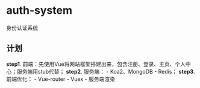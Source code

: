 # auth-system
身份认证系统

## 计划

**step1**. 前端：先使用Vue将网站框架搭建出来，包含注册、登录、主页、个人中心；服务端用stub代替；
**step2**. 服务端：
    - Koa2、MongoDB
    - Redis；
**step3**. 前端优化：
    - Vue-router
    - Vuex
    - 服务端渲染

